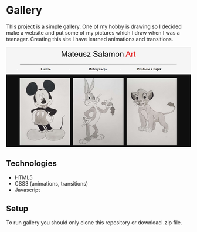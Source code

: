 # Gallery

This project is a simple gallery. One of my hobby is drawing so I decided make a website and put some of my pictures which I draw when I was a teenager. 
Creating this site I have learned animations and transitions.


![Algorithm schema](./images/img_github/gallery_screen.jpg)

## Technologies
* HTML5
* CSS3 (animations, transitions)
* Javascript

## Setup
To run gallery you should only clone this repository or download .zip file.
